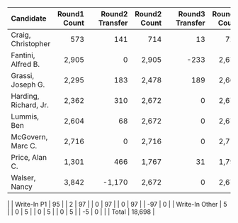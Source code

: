 |             Candidate | Round1 Count |   | Round2 Transfer | Round2 Count |   | Round3 Transfer | Round3 Count |   | Round4 Transfer | Round4 Count |   | Round5 Transfer | Round5 Count |
|:----------------------|-------------:|--:|----------------:|-------------:|--:|----------------:|-------------:|--:|----------------:|-------------:|--:|----------------:|-------------:|
|    Craig, Christopher |          573 |   |             141 |          714 |   |              13 |          727 |   |              16 |          743 |   |            -743 |            0 |
|    Fantini, Alfred B. |        2,905 |   |               0 |        2,905 |   |            -233 |        2,672 |   |               0 |        2,672 |   |               0 |        2,672 |
|     Grassi, Joseph G. |        2,295 |   |             183 |        2,478 |   |             189 |        2,667 |   |               5 |        2,672 |   |               0 |        2,672 |
| Harding, Richard, Jr. |        2,362 |   |             310 |        2,672 |   |               0 |        2,672 |   |               0 |        2,672 |   |               0 |        2,672 |
|           Lummis, Ben |        2,604 |   |              68 |        2,672 |   |               0 |        2,672 |   |               0 |        2,672 |   |               0 |        2,672 |
|     McGovern, Marc C. |        2,716 |   |               0 |        2,716 |   |               0 |        2,716 |   |             -44 |        2,672 |   |               0 |        2,672 |
|        Price, Alan C. |        1,301 |   |             466 |        1,767 |   |              31 |        1,798 |   |              23 |        1,821 |   |          -1,821 |            0 |
|         Walser, Nancy |        3,842 |   |          -1,170 |        2,672 |   |               0 |        2,672 |   |               0 |        2,672 |   |               0 |        2,672 |
|
|           Write-In P1 |           95 |   |               2 |           97 |   |               0 |           97 |   |               0 |           97 |   |             -97 |            0 |
|        Write-In Other |            5 |   |               0 |            5 |   |               0 |            5 |   |               0 |            5 |   |              -5 |            0 |
|
|                 Total |       18,698 |
